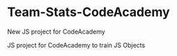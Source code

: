 # Team-Stats-CodeAcademy
New JS project for CodeAcademy

JS project for CodeAcademy to train JS Objects
